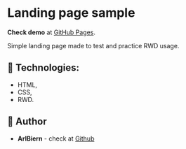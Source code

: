 # Landing page sample

**Check demo** at  [GitHub Pages](https://ArlBiern.github.io/portfolio-3/).

Simple landing page made to test and practice RWD usage.     

## :rocket: Technologies:
* HTML,
* CSS,
* RWD.

## :bust_in_silhouette: Author
* **ArlBiern** - check at [Github](https://github.com/ArlBiern)

